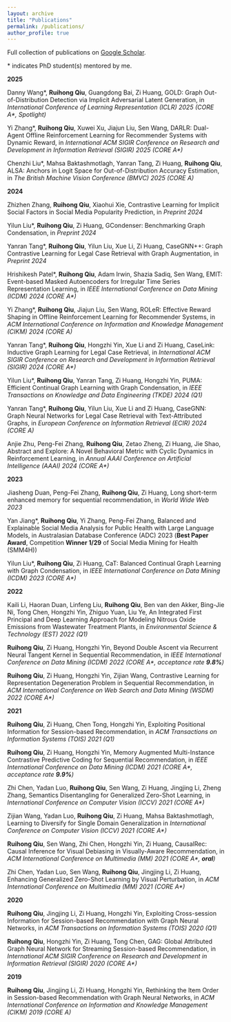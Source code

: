 ```yaml
---
layout: archive
title: "Publications"
permalink: /publications/
author_profile: true
---
```


Full collection of publications on <a href="https://scholar.google.com/citations?user=zbRZyuEAAAAJ" target="_blank">Google Scholar</a>.

\* indicates PhD student(s) mentored by me.

<!-- {% include base_path %}

<h2>Journal</h2>
{% for post in site.publications reversed %}
  {% if post.pubtype == 'journal' %}
      {% include archive-single.html %}
  {% endif %}
{% endfor %}

<h2>Conference</h2>
{% for post in site.publications reversed %}
  {% if post.pubtype == 'conference' %}
      {% include archive-single.html %}
  {% endif %}
{% endfor %} -->

**2025**

Danny Wang\*, **Ruihong Qiu**, Guangdong Bai, Zi Huang, GOLD: Graph Out-of-Distribution Detection via Implicit Adversarial Latent Generation, in *International Conference of Learning Representation (ICLR) 2025 (CORE A\*, Spotlight)*

Yi Zhang\*, **Ruihong Qiu**, Xuwei Xu, Jiajun Liu, Sen Wang, DARLR: Dual-Agent Offline Reinforcement Learning for Recommender Systems with Dynamic Reward, in *International ACM SIGIR Conference on Research and Development in Information Retrieval (SIGIR) 2025 (CORE A\*)*

Chenzhi Liu\*, Mahsa Baktashmotlagh, Yanran Tang, Zi Huang, **Ruihong Qiu**, ALSA: Anchors in Logit Space for Out-of-Distribution Accuracy Estimation, in *The British Machine Vision Conference (BMVC) 2025 (CORE A)*

**2024**

Zhizhen Zhang, **Ruihong Qiu**, Xiaohui Xie, Contrastive Learning for Implicit Social Factors in Social Media Popularity Prediction, in *Preprint 2024*

Yilun Liu\*, **Ruihong Qiu**, Zi Huang, GCondenser: Benchmarking Graph Condensation, in *Preprint 2024*

Yanran Tang\*, **Ruihong Qiu**, Yilun Liu, Xue Li, Zi Huang, CaseGNN++: Graph Contrastive Learning for Legal Case Retrieval with Graph Augmentation, in *Preprint 2024*

Hrishikesh Patel\*, **Ruihong Qiu**, Adam Irwin, Shazia Sadiq, Sen Wang, EMIT: Event-based Masked Autoencoders for Irregular Time Series Representation Learning, in *IEEE International Conference on Data Mining (ICDM) 2024 (CORE A\*)*

Yi Zhang\*, **Ruihong Qiu**, Jiajun Liu, Sen Wang, ROLeR: Effective Reward Shaping in Offline Reinforcement Learning for Recommender Systems, in *ACM International Conference on Information and Knowledge Management (CIKM) 2024 (CORE A)*

Yanran Tang\*, **Ruihong Qiu**, Hongzhi Yin, Xue Li and Zi Huang, CaseLink: Inductive Graph Learning for Legal Case Retrieval, in *International ACM SIGIR Conference on Research and Development in Information Retrieval (SIGIR) 2024 (CORE A\*)*

Yilun Liu\*, **Ruihong Qiu**, Yanran Tang, Zi Huang, Hongzhi Yin, PUMA: Efficient Continual Graph Learning with Graph Condensation, in *IEEE Transactions on Knowledge and Data Engineering (TKDE) 2024 (Q1)*

Yanran Tang\*, **Ruihong Qiu**, Yilun Liu, Xue Li and Zi Huang, CaseGNN: Graph Neural Networks for Legal Case Retrieval with Text-Attributed Graphs, in *European Conference on Information Retrieval (ECIR) 2024 (CORE A)*

Anjie Zhu, Peng-Fei Zhang, **Ruihong Qiu**, Zetao Zheng, Zi Huang, Jie Shao, Abstract and Explore: A Novel Behavioral Metric with Cyclic Dynamics in Reinforcement Learning, in *Annual AAAI Conference on Artificial Intelligence (AAAI) 2024 (CORE A\*)*

**2023**

Jiasheng Duan, Peng-Fei Zhang, **Ruihong Qiu**, Zi Huang, Long short-term enhanced memory for sequential recommendation, in *World Wide Web 2023*

Yan Jiang\*, **Ruihong Qiu**, Yi Zhang, Peng-Fei Zhang, Balanced and Explainable Social Media Analysis for Public Health with Large Language Models, in Australasian Database Conference (ADC) 2023 (**Best Paper Award**, Competition **Winner 1/29** of Social Media Mining for Health (SMM4H))

Yilun Liu\*, **Ruihong Qiu**, Zi Huang, CaT: Balanced Continual Graph Learning with Graph Condensation, in *IEEE International Conference on Data Mining (ICDM) 2023 (CORE A\*)*

**2022**

Kaili Li, Haoran Duan, Linfeng Liu, **Ruihong Qiu**, Ben van den Akker, Bing-Jie Ni, Tong Chen, Hongzhi Yin, Zhiguo Yuan, Liu Ye, An Integrated First Principal and Deep Learning Approach for Modeling Nitrous Oxide Emissions from Wastewater Treatment Plants, in *Environmental Science & Technology (EST) 2022 (Q1)*

**Ruihong Qiu**, Zi Huang, Hongzhi Yin, Beyond Double Ascent via Recurrent Neural Tangent Kernel in Sequential Recommendation, in *IEEE International Conference on Data Mining (ICDM) 2022 (CORE A\*, acceptance rate **9.8%**)*

**Ruihong Qiu**, Zi Huang, Hongzhi Yin, Zijian Wang, Contrastive Learning for Representation Degeneration Problem in Sequential Recommendation, in *ACM International Conference on Web Search and Data Mining (WSDM) 2022 (CORE A\*)*

**2021**

**Ruihong Qiu**, Zi Huang, Chen Tong, Hongzhi Yin, Exploiting Positional Information for Session-based Recommendation, in *ACM Transactions on Information Systems (TOIS) 2021 (Q1)*

**Ruihong Qiu**, Zi Huang, Hongzhi Yin, Memory Augmented Multi-Instance Contrastive Predictive Coding for Sequential Recommendation, in *IEEE International Conference on Data Mining (ICDM) 2021 (CORE A\*, acceptance rate **9.9%**)*

Zhi Chen, Yadan Luo, **Ruihong Qiu**, Sen Wang, Zi Huang, Jingjing Li, Zheng Zhang, Semantics Disentangling for Generalized Zero-Shot Learning, in *International Conference on Computer Vision (ICCV) 2021 (CORE A\*)*

Zijian Wang, Yadan Luo, **Ruihong Qiu**, Zi Huang, Mahsa Baktashmotlagh, Learning to Diversify for Single Domain Generalization
in *International Conference on Computer Vision (ICCV) 2021 (CORE A\*)*

**Ruihong Qiu**, Sen Wang, Zhi Chen, Hongzhi Yin, Zi Huang, CausalRec: Causal Inference for Visual Debiasing in Visually-Aware Recommendation, in *ACM International Conference on Multimedia (MM) 2021 (CORE A\*, **oral**)*

Zhi Chen, Yadan Luo, Sen Wang, **Ruihong Qiu**, Jingjing Li, Zi Huang, Enhancing Generalized Zero-Shot Learning by Visual Perturbation, in *ACM International Conference on Multimedia (MM) 2021 (CORE A\*)*

**2020**

**Ruihong Qiu**, Jingjing Li, Zi Huang, Hongzhi Yin, Exploiting Cross-session Information for Session-based Recommendation with Graph Neural Networks, in *ACM Transactions on Information Systems (TOIS) 2020 (Q1)*

**Ruihong Qiu**, Hongzhi Yin, Zi Huang, Tong Chen, GAG: Global Attributed Graph Neural Network for Streaming Session-based Recommendation, in *International ACM SIGIR Conference on Research and Development in Information Retrieval (SIGIR) 2020 (CORE A\*)*

**2019**

**Ruihong Qiu**, Jingjing Li, Zi Huang, Hongzhi Yin, Rethinking the Item Order in Session-based Recommendation with Graph Neural Networks, in *ACM International Conference on Information and Knowledge Management (CIKM) 2019 (CORE A)*
